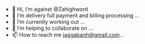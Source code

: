 - 👋 Hi, I’m against @Zahighword
- 👀 I’m  delivery full payment and billing processing ...
- 🌱 I’m currently working out ...
- 💞️ I’m helping to collaborate on ...
- 📫 How to reach me jaggabanh@gmail.com...

<!---
Zahighword/Zahighword i a ✨ special ✨ repository because its `README.md` (this file) appears on your GitHub profile.
You can click the Preview link to take a look at your changes.
--->
